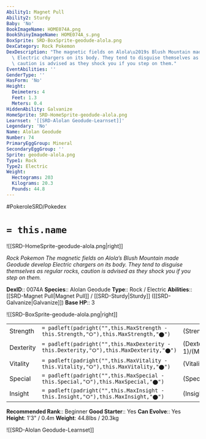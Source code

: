 ```yaml
---
Ability1: Magnet Pull
Ability2: Sturdy
Baby: 'No'
BookImageName: HOME074A.png
BookShinyImageName: HOME074A_s.png
BoxSprite: SRD-BoxSprite-geodude-alola.png
DexCategory: Rock Pokemon
DexDescription: "The magnetic fields on Alola\u2019s Blush Mountain made Geodude develop\
  \ Electric chargers on its body. They tend to disguise themselves as regular rocks,\
  \ caution is advised as they shock you if you step on them."
EventAbilities: ''
GenderType: ''
HasForm: 'No'
Height:
  Deimeters: 4
  Feet: 1.3
  Meters: 0.4
HiddenAbility: Galvanize
HomeSprite: SRD-HomeSprite-geodude-alola.png
Learnset: '[[SRD-Alolan Geodude-Learnset]]'
Legendary: 'No'
Name: Alolan Geodude
Number: 74
PrimaryEggGroup: Mineral
SecondaryEggGroup: ''
Sprite: geodude-alola.png
Type1: Rock
Type2: Electric
Weight:
  Hectograms: 203
  Kilograms: 20.3
  Pounds: 44.8
---
```


#PokeroleSRD/Pokedex

# `= this.name`

![[SRD-HomeSprite-geodude-alola.png|right]]

*Rock Pokemon*
*The magnetic fields on Alola’s Blush Mountain made Geodude develop Electric chargers on its body. They tend to disguise themselves as regular rocks, caution is advised as they shock you if you step on them.*

**DexID**:: 0074A
**Species**:: Alolan Geodude
**Type**:: Rock / Electric
**Abilities**:: [[SRD-Magnet Pull|Magnet Pull]] / [[SRD-Sturdy|Sturdy]] ([[SRD-Galvanize|Galvanize]])
**Base HP**:: 3

![[SRD-BoxSprite-geodude-alola.png|right]]

|           |                                                                                        |                                          |
| --------- | -------------------------------------------------------------------------------------- | ---------------------------------------- |
| Strength  | `= padleft(padright("",this.MaxStrength - this.Strength,"⭘"),this.MaxStrength,"⬤")`    | (Strength::2)/(MaxStrength::5)   |
| Dexterity | `= padleft(padright("",this.MaxDexterity - this.Dexterity,"⭘"),this.MaxDexterity,"⬤")` | (Dexterity:: 1)/(MaxDexterity::3) |
| Vitality  | `= padleft(padright("",this.MaxVitality - this.Vitality,"⭘"),this.MaxVitality,"⬤")`    | (Vitality::3)/(MaxVitality::6)   |
| Special   | `= padleft(padright("",this.MaxSpecial - this.Special,"⭘"),this.MaxSpecial,"⬤")`       | (Special::1)/(MaxSpecial::3)     |
| Insight   | `= padleft(padright("",this.MaxInsight - this.Insight,"⭘"),this.MaxInsight,"⬤")`       | (Insight::1)/(MaxInsight::3)     |

**Recommended Rank**:: Beginner
**Good Starter**:: Yes
**Can Evolve**:: Yes
**Height**: 1'3" / 0.4m
**Weight**: 44.8lbs / 20.3kg

![[SRD-Alolan Geodude-Learnset]]